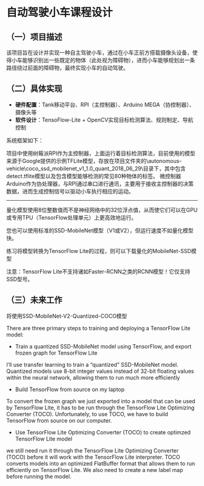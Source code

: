 # 自动驾驶小车课程设计

## （一）项目描述
该项目旨在设计并实现一种自主驾驶小车，通过在小车正前方搭载摄像头设备，使得小车能够识别出一些既定的物体（此处视为障碍物），进而小车能够规划出一条路径绕过前面的障碍物，最终实现小车的自动驾驶。


## （二）具体实现
* **硬件配置**：Tank移动平台、RPI（主控制器）、Arduino MEGA（协控制器）、摄像头等
* **软件设计**：TensoFlow-Lite + OpenCV实现目标检测算法、规则制定、导航控制

系统框架如下：



项目中使用树莓派RPI作为主控制器，上面运行着目标检测算法，目前使用的模型来源于Google提供的示例TFLite模型，存放在项目文件夹的\autonomous-vehicle\coco_ssd_mobilenet_v1_1.0_quant_2018_06_29\目录下，其中包含detect.tflite模型以及包含模型能够检测的常见80种物体的标签。
微控制器Arduino作为协处理器，与RPI通过串口进行通讯，主要用于接收主控制器的决策数据，进而生成控制信号以驱动小车执行相应的运动。

-------------------------------------------------------------------------------------------------------------------
量化模型使用8位整数值而不是神经网络中的32位浮点值，从而使它们可以在GPU或专用TPU（TensorFlow处理单元）上更高效地运行。

您也可以使用标准的SSD-MobileNet模型（V1或V2），但运行速度不如量化模型快。

练习将模型转换为TensorFlow Lite的过程，则可以下载量化的MobileNet-SSD模型

注意：TensorFlow Lite不支持诸如Faster-RCNN之类的RCNN模型！它仅支持SSD型号。


## （三）未来工作

将使用SSD-MobileNet-V2-Quantized-COCO模型

There are three primary steps to training and deploying a TensorFlow Lite model:

* Train a quantized SSD-MobileNet model using TensorFlow, and export frozen graph for TensorFlow Lite

I’ll use transfer learning to train a “quantized” SSD-MobileNet model. Quantized models use 8-bit integer values instead of 32-bit floating values within the neural network, allowing them to run much more efficiently
* Build TensorFlow from source on my laptop

To convert the frozen graph we just exported into a model that can be used by TensorFlow Lite, it has to be run through the TensorFlow Lite Optimizing Converter (TOCO). Unfortunately, to use TOCO, we have to build TensorFlow from source on our computer.
* Use TensorFlow Lite Optimizing Converter (TOCO) to create optimzed TensorFlow Lite model

we still need run it through the TensorFlow Lite Optimizing Converter (TOCO) before it will work with the TensorFlow Lite interpreter. TOCO converts models into an optimized FlatBuffer format that allows them to run efficiently on TensorFlow Lite. We also need to create a new label map before running the model.
